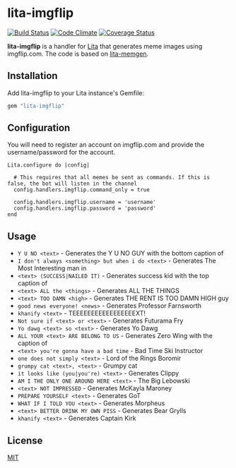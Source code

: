 # lita-imgflip

[![Build Status](https://travis-ci.org/henrrrik/lita-imgflip.png)](https://travis-ci.org/henrrrik/lita-imgflip)
[![Code Climate](https://codeclimate.com/github/henrrrik/lita-imgflip.png)](https://codeclimate.com/github/henrrrik/lita-imgflip)
[![Coverage Status](https://coveralls.io/repos/henrrrik/lita-imgflip/badge.png)](https://coveralls.io/r/henrrrik/lita-imgflip)

**lita-imgflip** is a handler for [Lita](https://github.com/jimmycuadra/lita) that generates meme images using imgflip.com. The code is based on [lita-memgen](https://github.com/webdestroya/lita-memegen).

## Installation

Add lita-imgflip to your Lita instance's Gemfile:

``` ruby
gem "lita-imgflip"
```

## Configuration

You will need to register an account on imgflip.com and provide the username/password for the account.

```
Lita.configure do |config|

  # This requires that all memes be sent as commands. If this is false, the bot will listen in the channel
  config.handlers.imgflip.command_only = true

  config.handlers.imgflip.username = 'username'
  config.handlers.imgflip.password = 'password'
end
```

## Usage


* `Y U NO <text>` - Generates the Y U NO GUY with the bottom caption of <text>
* `I don't always <something> but when i do <text>` - Generates The Most Interesting man in 
* `<text> (SUCCESS|NAILED IT)` - Generates success kid with the top caption of <text>
* `<text> ALL the <things>` - Generates ALL THE THINGS
* `<text> TOO DAMN <high>` - Generates THE RENT IS TOO DAMN HIGH guy
* `good news everyone! <news>` - Generates Professor Farnsworth
* `khanify <text>` - TEEEEEEEEEEEEEEEEEXT!
* `Not sure if <text> or <text>` - Generates Futurama Fry
* `Yo dawg <text> so <text>` - Generates Yo Dawg
* `ALL YOUR <text> ARE BELONG TO US` - Generates Zero Wing with the caption of <text>
* `<text> you're gonna have a bad time` - Bad Time Ski Instructor
* `one does not simply <text>` - Lord of the Rings Boromir
* `grumpy cat <text>, <text>` - Grumpy cat
* `it looks like (you|you're) <text>` - Generates Clippy
* `AM I THE ONLY ONE AROUND HERE <text>` - The Big Lebowski
* `<text> NOT IMPRESSED` - Generates McKayla Maroney
* `PREPARE YOURSELF <text>` - Generates GoT
* `WHAT IF I TOLD YOU <text>` - Generates Morpheus
* `<text> BETTER DRINK MY OWN PISS` - Generates Bear Grylls
* `khanify <text>` - Generates Captain Kirk

## License

[MIT](http://opensource.org/licenses/MIT)
